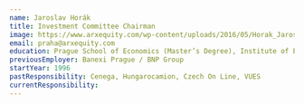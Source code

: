 ```yaml
---
name: Jaroslav Horák
title: Investment Committee Chairman
image: https://www.arxequity.com/wp-content/uploads/2016/05/Horak_Jaroslav_mod-e1464296083763.jpg
email: praha@arxequity.com
education: Prague School of Economics (Master’s Degree), Institute of Economics, Prague (PhD)
previousEmployer: Banexi Prague / BNP Group
startYear: 1996
pastResponsibility: Cenega, Hungarocamion, Czech On Line, VUES
currentResponsibility: 
---
```

